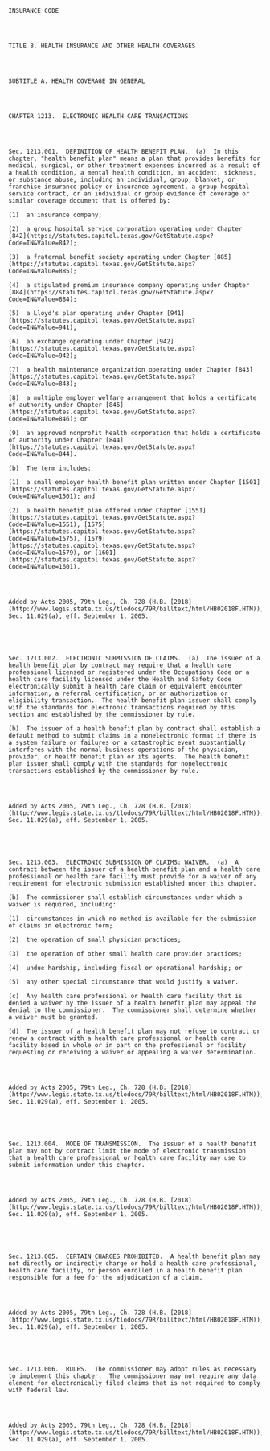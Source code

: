 ﻿
    
    
    	
    					
    
    
    INSURANCE CODE
    
      
    
    
    TITLE 8. HEALTH INSURANCE AND OTHER HEALTH COVERAGES
    
      
    
    
    SUBTITLE A. HEALTH COVERAGE IN GENERAL
    
      
    
    
    CHAPTER 1213.  ELECTRONIC HEALTH CARE TRANSACTIONS
    
      
    
    
    Sec. 1213.001.  DEFINITION OF HEALTH BENEFIT PLAN.  (a)  In this chapter, "health benefit plan" means a plan that provides benefits for medical, surgical, or other treatment expenses incurred as a result of a health condition, a mental health condition, an accident, sickness, or substance abuse, including an individual, group, blanket, or franchise insurance policy or insurance agreement, a group hospital service contract, or an individual or group evidence of coverage or similar coverage document that is offered by:
    
    (1)  an insurance company;
    
    (2)  a group hospital service corporation operating under Chapter [842](https://statutes.capitol.texas.gov/GetStatute.aspx?Code=IN&Value=842);
    
    (3)  a fraternal benefit society operating under Chapter [885](https://statutes.capitol.texas.gov/GetStatute.aspx?Code=IN&Value=885);
    
    (4)  a stipulated premium insurance company operating under Chapter [884](https://statutes.capitol.texas.gov/GetStatute.aspx?Code=IN&Value=884);
    
    (5)  a Lloyd's plan operating under Chapter [941](https://statutes.capitol.texas.gov/GetStatute.aspx?Code=IN&Value=941);
    
    (6)  an exchange operating under Chapter [942](https://statutes.capitol.texas.gov/GetStatute.aspx?Code=IN&Value=942);
    
    (7)  a health maintenance organization operating under Chapter [843](https://statutes.capitol.texas.gov/GetStatute.aspx?Code=IN&Value=843);
    
    (8)  a multiple employer welfare arrangement that holds a certificate of authority under Chapter [846](https://statutes.capitol.texas.gov/GetStatute.aspx?Code=IN&Value=846); or
    
    (9)  an approved nonprofit health corporation that holds a certificate of authority under Chapter [844](https://statutes.capitol.texas.gov/GetStatute.aspx?Code=IN&Value=844).
    
    (b)  The term includes:
    
    (1)  a small employer health benefit plan written under Chapter [1501](https://statutes.capitol.texas.gov/GetStatute.aspx?Code=IN&Value=1501); and
    
    (2)  a health benefit plan offered under Chapter [1551](https://statutes.capitol.texas.gov/GetStatute.aspx?Code=IN&Value=1551), [1575](https://statutes.capitol.texas.gov/GetStatute.aspx?Code=IN&Value=1575), [1579](https://statutes.capitol.texas.gov/GetStatute.aspx?Code=IN&Value=1579), or [1601](https://statutes.capitol.texas.gov/GetStatute.aspx?Code=IN&Value=1601).
    
    
    
    
    Added by Acts 2005, 79th Leg., Ch. 728 (H.B. [2018](http://www.legis.state.tx.us/tlodocs/79R/billtext/html/HB02018F.HTM)), Sec. 11.029(a), eff. September 1, 2005.
    
    
    
    
    
    Sec. 1213.002.  ELECTRONIC SUBMISSION OF CLAIMS.  (a)  The issuer of a health benefit plan by contract may require that a health care professional licensed or registered under the Occupations Code or a health care facility licensed under the Health and Safety Code electronically submit a health care claim or equivalent encounter information, a referral certification, or an authorization or eligibility transaction.  The health benefit plan issuer shall comply with the standards for electronic transactions required by this section and established by the commissioner by rule.
    
    (b)  The issuer of a health benefit plan by contract shall establish a default method to submit claims in a nonelectronic format if there is a system failure or failures or a catastrophic event substantially interferes with the normal business operations of the physician, provider, or health benefit plan or its agents.  The health benefit plan issuer shall comply with the standards for nonelectronic transactions established by the commissioner by rule.
    
    
    
    
    Added by Acts 2005, 79th Leg., Ch. 728 (H.B. [2018](http://www.legis.state.tx.us/tlodocs/79R/billtext/html/HB02018F.HTM)), Sec. 11.029(a), eff. September 1, 2005.
    
    
    
    
    
    Sec. 1213.003.  ELECTRONIC SUBMISSION OF CLAIMS: WAIVER.  (a)  A contract between the issuer of a health benefit plan and a health care professional or health care facility must provide for a waiver of any requirement for electronic submission established under this chapter.
    
    (b)  The commissioner shall establish circumstances under which a waiver is required, including:
    
    (1)  circumstances in which no method is available for the submission of claims in electronic form;
    
    (2)  the operation of small physician practices;
    
    (3)  the operation of other small health care provider practices;
    
    (4)  undue hardship, including fiscal or operational hardship; or
    
    (5)  any other special circumstance that would justify a waiver.
    
    (c)  Any health care professional or health care facility that is denied a waiver by the issuer of a health benefit plan may appeal the denial to the commissioner.  The commissioner shall determine whether a waiver must be granted.
    
    (d)  The issuer of a health benefit plan may not refuse to contract or renew a contract with a health care professional or health care facility based in whole or in part on the professional or facility requesting or receiving a waiver or appealing a waiver determination.
    
    
    
    
    Added by Acts 2005, 79th Leg., Ch. 728 (H.B. [2018](http://www.legis.state.tx.us/tlodocs/79R/billtext/html/HB02018F.HTM)), Sec. 11.029(a), eff. September 1, 2005.
    
    
    
    
    
    Sec. 1213.004.  MODE OF TRANSMISSION.  The issuer of a health benefit plan may not by contract limit the mode of electronic transmission that a health care professional or health care facility may use to submit information under this chapter.
    
    
    
    
    Added by Acts 2005, 79th Leg., Ch. 728 (H.B. [2018](http://www.legis.state.tx.us/tlodocs/79R/billtext/html/HB02018F.HTM)), Sec. 11.029(a), eff. September 1, 2005.
    
    
    
    
    
    Sec. 1213.005.  CERTAIN CHARGES PROHIBITED.  A health benefit plan may not directly or indirectly charge or hold a health care professional, health care facility, or person enrolled in a health benefit plan responsible for a fee for the adjudication of a claim.
    
    
    
    
    Added by Acts 2005, 79th Leg., Ch. 728 (H.B. [2018](http://www.legis.state.tx.us/tlodocs/79R/billtext/html/HB02018F.HTM)), Sec. 11.029(a), eff. September 1, 2005.
    
    
    
    
    
    Sec. 1213.006.  RULES.  The commissioner may adopt rules as necessary to implement this chapter.  The commissioner may not require any data element for electronically filed claims that is not required to comply with federal law.
    
    
    
    
    Added by Acts 2005, 79th Leg., Ch. 728 (H.B. [2018](http://www.legis.state.tx.us/tlodocs/79R/billtext/html/HB02018F.HTM)), Sec. 11.029(a), eff. September 1, 2005.
    
    
    
    
    				
